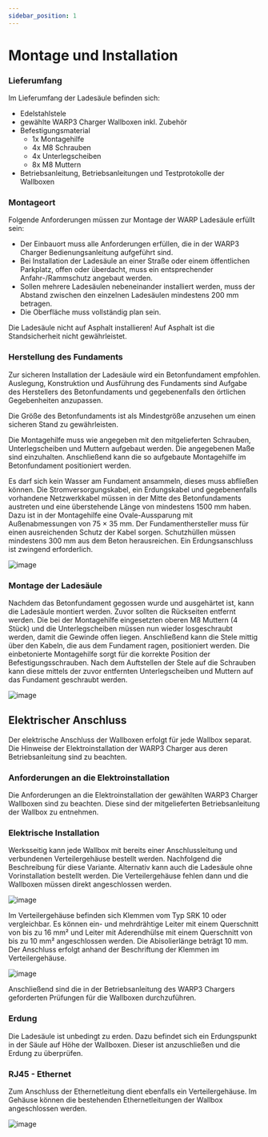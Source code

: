 ```yaml
---
sidebar_position: 1
---
```


# Montage und Installation

### Lieferumfang

Im Lieferumfang der Ladesäule befinden sich:
-   Edelstahlstele
-   gewählte WARP3 Charger Wallboxen inkl. Zubehör
-   Befestigungsmaterial
    -   1x Montagehilfe
    -   4x M8 Schrauben
    -   4x Unterlegscheiben
    -   8x M8 Muttern
-   Betriebsanleitung, Betriebsanleitungen und Testprotokolle der
    Wallboxen

### Montageort

Folgende Anforderungen müssen zur Montage der WARP Ladesäule erfüllt
sein:
-   Der Einbauort muss alle Anforderungen erfüllen, die in der WARP3
Charger Bedienungsanleitung aufgeführt sind.
-   Bei Installation der Ladesäule an einer Straße oder einem
öffentlichen Parkplatz, offen oder überdacht, muss ein
entsprechender Anfahr-/Rammschutz angebaut werden.
-   Sollen mehrere Ladesäulen nebeneinander installiert werden, muss der
Abstand zwischen den einzelnen Ladesäulen mindestens 200 mm
betragen.
-   Die Oberfläche muss vollständig plan sein.

Die Ladesäule nicht auf Asphalt installieren! Auf Asphalt ist die
Standsicherheit nicht gewährleistet.

### Herstellung des Fundaments

Zur sicheren Installation der Ladesäule wird ein Betonfundament
empfohlen. Auslegung, Konstruktion und Ausführung des Fundaments sind
Aufgabe des Herstellers des Betonfundaments und gegebenenfalls den
örtlichen Gegebenheiten anzupassen.

Die Größe des Betonfundaments ist als Mindestgröße anzusehen um einen
sicheren Stand zu gewährleisten.

Die Montagehilfe muss wie angegeben mit den mitgelieferten Schrauben,
Unterlegscheiben und Muttern aufgebaut werden. Die angegebenen Maße sind
einzuhalten. Anschließend kann die so aufgebaute Montagehilfe im
Betonfundament positioniert werden.

Es darf sich kein Wasser am Fundament ansammeln, dieses muss abfließen
können. Die Stromversorgungskabel, ein Erdungskabel und gegebenenfalls
vorhandene Netzwerkkabel müssen in der Mitte des Betonfundaments
austreten und eine überstehende Länge von mindestens 1500 mm haben. Dazu
ist in der Montagehilfe eine Ovale-Aussparung mit Außenabmessungen von
75 × 35 mm. Der Fundamenthersteller muss für einen ausreichenden Schutz
der Kabel sorgen. Schutzhüllen müssen mindestens 300 mm aus dem Beton
herausreichen. Ein Erdungsanschluss ist zwingend erforderlich.

![image](/img/stand_shared_with_manual/stand_overview.jpg)

### Montage der Ladesäule

Nachdem das Betonfundament gegossen wurde und ausgehärtet ist, kann die
Ladesäule montiert werden. Zuvor sollten die Rückseiten entfernt werden.
Die bei der Montagehilfe eingesetzten oberen M8 Muttern (4 Stück) und
die Unterlegscheiben müssen nun wieder losgeschraubt werden, damit die
Gewinde offen liegen. Anschließend kann die Stele mittig über den
Kabeln, die aus dem Fundament ragen, positioniert werden. Die
einbetonierte Montagehilfe sorgt für die korrekte Position der
Befestigungsschrauben. Nach dem Auftstellen der Stele auf die Schrauben
kann diese mittels der zuvor entfernten Unterlegscheiben und Muttern auf
das Fundament geschraubt werden.

![image](/img/first_steps/installation_stand_cropped.jpg)

## Elektrischer Anschluss

Der elektrische Anschluss der Wallboxen erfolgt für jede Wallbox
separat. Die Hinweise der Elektroinstallation der WARP3 Charger aus
deren Betriebsanleitung sind zu beachten.

### Anforderungen an die Elektroinstallation

Die Anforderungen an die Elektroinstallation der gewählten WARP3 Charger
Wallboxen sind zu beachten. Diese sind der mitgelieferten
Betriebsanleitung der Wallbox zu entnehmen.

### Elektrische Installation

Werksseitig kann jede Wallbox mit bereits einer Anschlussleitung und
verbundenen Verteilergehäuse bestellt werden. Nachfolgend die
Beschreibung für diese Variante. Alternativ kann auch die Ladesäule ohne
Vorinstallation bestellt werden. Die Verteilergehäuse fehlen dann und
die Wallboxen müssen direkt angeschlossen werden.

![image](/img/stand_shared_with_manual/warp-charger-stand-back-opened.jpg)

Im Verteilergehäuse befinden sich Klemmen vom Typ SRK 10 oder
vergleichbar. Es können ein- und mehrdrähtige Leiter mit einem
Querschnitt von bis zu 16 mm² und Leiter mit Aderendhülse mit einem
Querschnitt von bis zu 10 mm² angeschlossen werden. Die Abisolierlänge
beträgt 10 mm. Der Anschluss erfolgt anhand der Beschriftung der Klemmen
im Verteilergehäuse.

![image](/img/stand_shared_with_manual/warp-charger-stand-clamps.jpg)

Anschließend sind die in der Betriebsanleitung des WARP3 Chargers
geforderten Prüfungen für die Wallboxen durchzuführen.

### Erdung

Die Ladesäule ist unbedingt zu erden. Dazu befindet sich ein
Erdungspunkt in der Säule auf Höhe der Wallboxen. Dieser ist
anzuschließen und die Erdung zu überprüfen.

### RJ45 - Ethernet

Zum Anschluss der Ethernetleitung dient ebenfalls ein Verteilergehäuse.
Im Gehäuse können die bestehenden Ethernetleitungen der Wallbox
angeschlossen werden.

![image](/img/stand_shared_with_manual/warp-charger-stand-eth.jpg)

